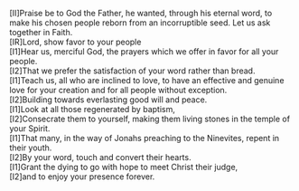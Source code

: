 [II]Praise be to God the Father, he wanted, through his eternal word, to make his chosen people reborn from an incorruptible seed. Let us ask together in Faith.  
[IR]Lord, show favor to your people  
[I1]Hear us, merciful God, the prayers which we offer in favor for all your people.  
[I2]That we prefer the satisfaction of your word rather than bread.  
[I1]Teach us, all who are inclined to love, to have an effective and genuine love for your creation and for all people without exception.  
[I2]Building towards everlasting good will and peace.  
[I1]Look at all those regenerated by baptism,  
[I2]Consecrate them to yourself, making them living stones in the temple of your Spirit.  
[I1]That many, in the way of Jonahs preaching to the Ninevites, repent in their youth.  
[I2]By your word, touch and convert their hearts.  
[I1]Grant the dying to go with hope to meet Christ their judge,  
[I2]and to enjoy your presence forever.